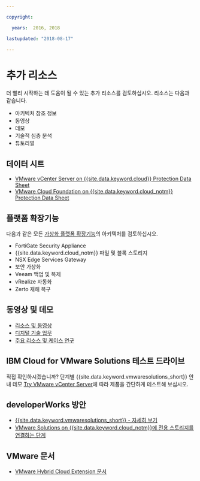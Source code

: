 ```yaml
---

copyright:

  years:  2016, 2018

lastupdated: "2018-08-17"

---
```


# 추가 리소스

더 빨리 시작하는 데 도움이 될 수 있는 추가 리소스를 검토하십시오. 리소스는 다음과 같습니다.
* 아키텍처 참조 정보
* 동영상
* 데모
* 기술적 심층 분석
* 튜토리얼

## 데이터 시트

* [VMware vCenter Server on {{site.data.keyword.cloud}} Protection Data Sheet](https://www.ibm.com/software/reports/compatibility/clarity-reports/report/html/softwareReqsForProduct?deliverableId=236C87407E7411E6BA51E79BE9476040)
* [VMware Cloud Foundation on {{site.data.keyword.cloud_notm}} Protection Data Sheet](https://www.ibm.com/software/reports/compatibility/clarity-reports/report/html/softwareReqsForProduct?deliverableId=C87A0EC07E7311E6BA51E79BE9476040)

## 플랫폼 확장기능

다음과 같은 모든 [가상화 플랫폼 확장기능](https://www.ibm.com/cloud/garage/architectures/virtualizationArchitecture/allvirtualizationextensions)의 아키텍처를 검토하십시오.
* FortiGate Security Appliance
* {{site.data.keyword.cloud_notm}} 파일 및 블록 스토리지
* NSX Edge Services Gateway
* 보안 가상화
* Veeam 백업 및 복제
* vRealize 자동화
* Zerto 재해 복구

## 동영상 및 데모

* [리소스 및 동영상](https://www.ibm.com/cloud/garage/architectures/virtualizationArchitecture/resources)
* [디지털 기술 업무](https://ibm-dte.mybluemix.net/ibm-vmware)
* [주요 리소스 및 케이스 연구](https://www.ibm.com/cloud/vmware/resources)

## IBM Cloud for VMware Solutions 테스트 드라이브

직접 확인하시겠습니까? 단계별 {{site.data.keyword.vmwaresolutions_short}} 안내 데모 [Try VMware vCenter Server](https://cloudcontent.mybluemix.net/cloud/garage/demo/try-vmware-solutions)에 따라 제품을 간단하게 테스트해 보십시오.

## developerWorks 방안

* [{{site.data.keyword.vmwaresolutions_short}} - 자세히 보기](https://www.ibm.com/developerworks/cloud/library/cl-ibm-cloud-for-vmware-solutions-trs/)
* [VMware Solutions on {{site.data.keyword.cloud_notm}}에 전용 스토리지를 연결하는 단계](https://developer.ibm.com/recipes/tutorials/steps-to-attach-dedicated-storage-to-existing-ic4v-deployments-on-ibm-cloud/)

## VMware 문서

* [VMware Hybrid Cloud Extension 문서](https://hcx.vmware.com/#vm-documentation)
